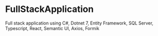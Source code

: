 # FullStackApplication
Full stack application using C#, Dotnet 7, Entity Framework, SQL Server, Typescript, React, Semantic UI, Axios, Formik
